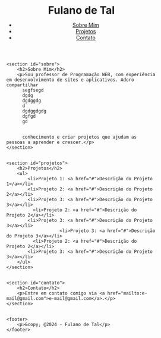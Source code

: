 <!DOCTYPE html>
<html>
<head>
    <title>Pagina Pessoal ______ </title>
</head>
<style>
  * {
    margin: 0;
    padding: 0;
    box-sizing: border-box;
}


body {
    font-family: Arial, sans-serif;
    background-color: #f4f4f4;
    color: #333;
    line-height: 1.6;
    padding: 20px;
}


header {
    background-color: #333;
    color: #fff;
    padding: 10px 0;
    text-align: center;
}


header h1 {
    margin-bottom: 10px;
}


nav ul {
    list-style: none;
} 


nav ul li {
    display: inline;
    margin: 0 10px;
}


nav ul li a {
    color: #fff;
    text-decoration: none;
}


section {
    margin: 20px 0;
}
section#sobre, section#projetos, section#contato {
    background-color: #fff;
    padding: 20px;
    border-radius: 8px;
    box-shadow: 0 0 10px rgba(0, 0, 0, 0.1);
}


footer {
    text-align: center;
    margin-top: 20px;
}


</style>
<body>
    <header>
        <h1>Fulano de Tal</h1>
        <nav>
            <ul>
                <li><a href="#sobre">Sobre Mim</a></li>
                <li><a href="#projetos">Projetos</a></li>
                <li><a href="#contato">Contato</a></li>
            </ul>
        </nav>
    </header>


    <section id="sobre">
        <h2>Sobre Mim</h2>
        <p>Sou professor de Programação WEB, com experiência em desenvolvimento de sites e aplicativos. Adoro compartilhar
          segfsegd
          dgdg
          dgdggdg
          d
          dgdggdgdg
          dgfgd
          gd


          conhecimento e criar projetos que ajudam as pessoas a aprender e crescer.</p>
    </section>


    <section id="projetos">
        <h2>Projetos</h2>
        <ul>
            <li>Projeto 1: <a href="#">Descrição do Projeto 1</a></li>
            <li>Projeto 2: <a href="#">Descrição do Projeto 2</a></li>
            <li>Projeto 3: <a href="#">Descrição do Projeto 3</a></li>
              <li>Projeto 2: <a href="#">Descrição do Projeto 2</a></li>
            <li>Projeto 3: <a href="#">Descrição do Projeto 3</a></li>
                        <li>Projeto 3: <a href="#">Descrição do Projeto 3</a></li>
              <li>Projeto 2: <a href="#">Descrição do Projeto 2</a></li>
            <li>Projeto 3: <a href="#">Descrição do Projeto 3</a></li>
        </ul>
    </section>


    <section id="contato">
        <h2>Contato</h2>
        <p>Entre em contato comigo via <a href="mailto:e-mail@gmail.com">e-mail@gmail.com</a>.</p>
    </section>


    <footer>
        <p>&copy; @2024 - Fulano de Tal</p>
    </footer>
</body>
</html>


